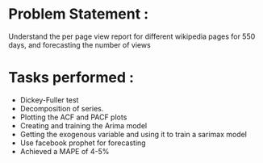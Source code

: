 # Problem Statement : 
Understand the per page view report for different wikipedia pages for 550 days, and forecasting the number of views 

# Tasks performed : 
- Dickey-Fuller test
- Decomposition of series.
- Plotting the ACF and PACF plots
- Creating and training the Arima model
- Getting the exogenous variable and using it to train a sarimax model
- Use facebook prophet for forecasting
- Achieved a MAPE of 4-5%